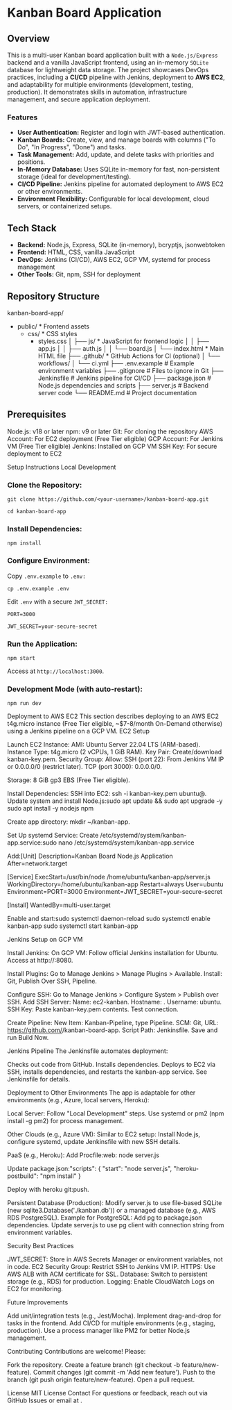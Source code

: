 # Kanban Board Application

## Overview

This is a multi-user Kanban board application built with a `Node.js/Express` backend and a vanilla JavaScript frontend, using an in-memory `SQLite` database for lightweight data storage. The project showcases DevOps practices, including a **CI/CD** pipeline with Jenkins, deployment to **AWS EC2**, and adaptability for multiple environments (development, testing, production). It demonstrates skills in automation, infrastructure management, and secure application deployment.

### Features

* **User Authentication:** Register and login with JWT-based authentication.
* **Kanban Boards:** Create, view, and manage boards with columns ("To Do", "In Progress", "Done") and tasks.
* **Task Management:** Add, update, and delete tasks with priorities and positions.
* **In-Memory Database:** Uses SQLite in-memory for fast, non-persistent storage (ideal for development/testing).
* **CI/CD Pipeline:** Jenkins pipeline for automated deployment to AWS EC2 or other environments.
* **Environment Flexibility:** Configurable for local development, cloud servers, or containerized setups.

## Tech Stack

* **Backend:** Node.js, Express, SQLite (in-memory), bcryptjs, jsonwebtoken
* **Frontend:** HTML, CSS, vanilla JavaScript
* **DevOps:** Jenkins (CI/CD), AWS EC2, GCP VM, systemd for process management
* **Other Tools:** Git, npm, SSH for deployment

## Repository Structure

kanban-board-app/
- public/                * Frontend assets
  -  css/               * CSS styles
     - styles.css
│   ├── js/                * JavaScript for frontend logic
│   │   ├── app.js
│   │   ├── auth.js
│   │   └── board.js
│   └── index.html         * Main HTML file
├── .github/               * GitHub Actions for CI (optional)
│   └── workflows/
│       └── ci.yml
├── .env.example           # Example environment variables
├── .gitignore             # Files to ignore in Git
├── Jenkinsfile            # Jenkins pipeline for CI/CD
├── package.json           # Node.js dependencies and scripts
├── server.js              # Backend server code
└── README.md              # Project documentation

## Prerequisites

Node.js: v18 or later
npm: v9 or later
Git: For cloning the repository
AWS Account: For EC2 deployment (Free Tier eligible)
GCP Account: For Jenkins VM (Free Tier eligible)
Jenkins: Installed on GCP VM
SSH Key: For secure deployment to EC2

Setup Instructions
Local Development

### Clone the Repository:

`git clone https://github.com/<your-username>/kanban-board-app.git`

`cd kanban-board-app`

### Install Dependencies:

`npm install`

### Configure Environment:

Copy `.env.example` to `.env:`

`cp .env.example .env`

Edit `.env` with a secure `JWT_SECRET:`

`PORT=3000`

`JWT_SECRET=your-secure-secret`

### Run the Application:

`npm start`

Access at `http://localhost:3000`.

### Development Mode (with auto-restart):

`npm run dev`

Deployment to AWS EC2
This section describes deploying to an AWS EC2 t4g.micro instance (Free Tier eligible, ~$7-8/month On-Demand otherwise) using a Jenkins pipeline on a GCP VM.
EC2 Setup

Launch EC2 Instance:
AMI: Ubuntu Server 22.04 LTS (ARM-based).
Instance Type: t4g.micro (2 vCPUs, 1 GiB RAM).
Key Pair: Create/download kanban-key.pem.
Security Group: Allow:
SSH (port 22): From Jenkins VM IP or 0.0.0.0/0 (restrict later).
TCP (port 3000): 0.0.0.0/0.


Storage: 8 GiB gp3 EBS (Free Tier eligible).


Install Dependencies:
SSH into EC2: ssh -i kanban-key.pem ubuntu@<EC2-Public-IP>.
Update system and install Node.js:sudo apt update && sudo apt upgrade -y
sudo apt install -y nodejs npm


Create app directory: mkdir ~/kanban-app.


Set Up systemd Service:
Create /etc/systemd/system/kanban-app.service:sudo nano /etc/systemd/system/kanban-app.service


Add:[Unit]
Description=Kanban Board Node.js Application
After=network.target

[Service]
ExecStart=/usr/bin/node /home/ubuntu/kanban-app/server.js
WorkingDirectory=/home/ubuntu/kanban-app
Restart=always
User=ubuntu
Environment=PORT=3000
Environment=JWT_SECRET=your-secure-secret

[Install]
WantedBy=multi-user.target


Enable and start:sudo systemctl daemon-reload
sudo systemctl enable kanban-app
sudo systemctl start kanban-app





Jenkins Setup on GCP VM

Install Jenkins:
On GCP VM: Follow official Jenkins installation for Ubuntu.
Access at http://<GCP-VM-Public-IP>:8080.


Install Plugins:
Go to Manage Jenkins > Manage Plugins > Available.
Install: Git, Publish Over SSH, Pipeline.


Configure SSH:
Go to Manage Jenkins > Configure System > Publish over SSH.
Add SSH Server:
Name: ec2-kanban.
Hostname: <EC2-Public-IP>.
Username: ubuntu.
SSH Key: Paste kanban-key.pem contents.
Test connection.




Create Pipeline:
New Item: Kanban-Pipeline, type Pipeline.
SCM: Git, URL: https://github.com/<your-username>/kanban-board-app.
Script Path: Jenkinsfile.
Save and run Build Now.



Jenkins Pipeline
The Jenkinsfile automates deployment:

Checks out code from GitHub.
Installs dependencies.
Deploys to EC2 via SSH, installs dependencies, and restarts the kanban-app service.
See Jenkinsfile for details.

Deployment to Other Environments
The app is adaptable for other environments (e.g., Azure, local servers, Heroku):

Local Server:
Follow "Local Development" steps.
Use systemd or pm2 (npm install -g pm2) for process management.


Other Clouds (e.g., Azure VM):
Similar to EC2 setup: Install Node.js, configure systemd, update Jenkinsfile with new SSH details.


PaaS (e.g., Heroku):
Add Procfile:web: node server.js


Update package.json:"scripts": {
  "start": "node server.js",
  "heroku-postbuild": "npm install"
}


Deploy with heroku git:push.


Persistent Database (Production):
Modify server.js to use file-based SQLite (new sqlite3.Database('./kanban.db')) or a managed database (e.g., AWS RDS PostgreSQL).
Example for PostgreSQL:
Add pg to package.json dependencies.
Update server.js to use pg client with connection string from environment variables.





Security Best Practices

JWT_SECRET: Store in AWS Secrets Manager or environment variables, not in code.
EC2 Security Group: Restrict SSH to Jenkins VM IP.
HTTPS: Use AWS ALB with ACM certificate for SSL.
Database: Switch to persistent storage (e.g., RDS) for production.
Logging: Enable CloudWatch Logs on EC2 for monitoring.

Future Improvements

Add unit/integration tests (e.g., Jest/Mocha).
Implement drag-and-drop for tasks in the frontend.
Add CI/CD for multiple environments (e.g., staging, production).
Use a process manager like PM2 for better Node.js management.

Contributing
Contributions are welcome! Please:

Fork the repository.
Create a feature branch (git checkout -b feature/new-feature).
Commit changes (git commit -m 'Add new feature').
Push to the branch (git push origin feature/new-feature).
Open a pull request.

License
MIT License
Contact
For questions or feedback, reach out via GitHub Issues or email at .
